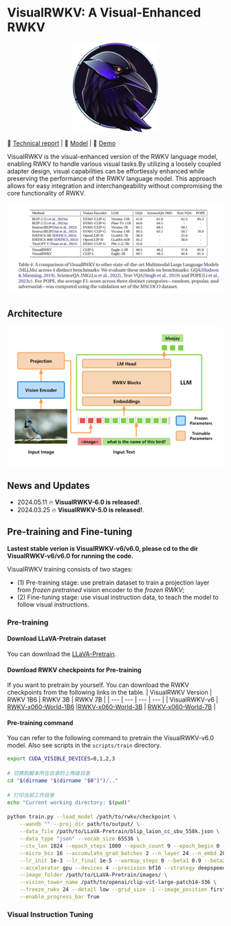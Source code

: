 # VisualRWKV: A Visual-Enhanced RWKV
<p align="center">
  <img src="./rwkv_emoji.png" alt="Logo" width="200">
</p>

📖 [Technical report]() | 🤗 [Model](https://huggingface.co/howard-hou/visualrwkv-5) | 🐰 [Demo](https://huggingface.co/spaces/howard-hou/VisualRWKV-Gradio-1)

VisualRWKV is the visual-enhanced version of the RWKV language model, enabling RWKV to handle various visual tasks.By utilizing a loosely coupled adapter design, visual capabilities can be effortlessly enhanced while preserving the performance of the RWKV language model. This approach allows for easy integration and interchangeability without compromising the core functionality of RWKV.

![comparison](comparison_5.0.png)

## Architecture
<p align="center">
  <img src="./VisualRWKV-5.0-arch.png" alt="Logo" width="800">
</p>

## News and Updates
* 2024.05.11 🔥 **VisualRWKV-6.0 is released!**. 
* 2024.03.25 🔥 **VisualRWKV-5.0 is released!**. 

## Pre-training and Fine-tuning
**Lastest stable verion is VisualRWKV-v6/v6.0, please cd to the dir VisualRWKV-v6/v6.0 for running the code.**

VisualRWKV training consists of two stages: 
- (1) Pre-training stage: use pretrain dataset to train a projection layer from *frozen pretrained* vision encoder to the *frozen RWKV*; 
- (2) Fine-tuning stage: use visual instruction data, to teach the model to follow visual instructions.

### Pre-training
#### Download LLaVA-Pretrain dataset
You can download the [LLaVA-Pretrain](https://huggingface.co/datasets/liuhaotian/LLaVA-Pretrain).
#### Download RWKV checkpoints for Pre-training
If you want to pretrain by yourself. You can download the RWKV checkpoints from the following links in the table.
| VisualRWKV Version | RWKV 1B6 | RWKV 3B | RWKV 7B |
| --- | --- | --- | --- |
| VisualRWKV-v6 | [RWKV-x060-World-1B6](https://huggingface.co/BlinkDL/rwkv-6-world/blob/main/RWKV-x060-World-1B6-v2.1-20240328-ctx4096.pth) |[RWKV-x060-World-3B](https://huggingface.co/BlinkDL/rwkv-6-world/blob/main/RWKV-x060-World-3B-v2.1-20240417-ctx4096.pth) | [RWKV-x060-World-7B](https://huggingface.co/BlinkDL/rwkv-6-world/blob/main/RWKV-x060-World-7B-v2.1-20240507-ctx4096.pth) |

#### Pre-training command
You can refer to the following command to pretrain the VisualRWKV-v6.0 model. Also see scripts in the `scripts/train` directory.
```bash
export CUDA_VISIBLE_DEVICES=0,1,2,3

# 切换到脚本所在目录的上两级目录
cd "$(dirname "$(dirname "$0")")/.."

# 打印当前工作目录
echo "Current working directory: $(pwd)"

python train.py --load_model /path/to/rwkv/checkpoint \
    --wandb "" --proj_dir path/to/output/ \
    --data_file /path/to/LLaVA-Pretrain/blip_laion_cc_sbu_558k.json \
    --data_type "json" --vocab_size 65536 \
    --ctx_len 1024 --epoch_steps 1000 --epoch_count 9 --epoch_begin 0 --epoch_save 0 \
    --micro_bsz 16 --accumulate_grad_batches 2 --n_layer 24 --n_embd 2048 --pre_ffn 0 \
    --lr_init 1e-3 --lr_final 1e-5 --warmup_steps 0 --beta1 0.9 --beta2 0.99 --adam_eps 1e-8 \
    --accelerator gpu --devices 4 --precision bf16 --strategy deepspeed_stage_1 --grad_cp 0 \
    --image_folder /path/to/LLaVA-Pretrain/images/ \
    --vision_tower_name /path/to/openai/clip-vit-large-patch14-336 \
    --freeze_rwkv 24 --detail low --grid_size -1 --image_position first \
    --enable_progress_bar True
```

### Visual Instruction Tuning
